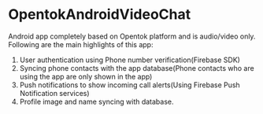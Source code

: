 # OpentokAndroidVideoChat

Android app completely based on Opentok platform and is audio/video only. Following are the main highlights of this app:

1) User authentication using Phone number verification(Firebase SDK)
2) Syncing phone contacts with the app database(Phone contacts who are using the app are only shown in the app)
3) Push notifications to show incoming call alerts(Using Firebase Push Notification services)
4) Profile image and name syncing with database.

